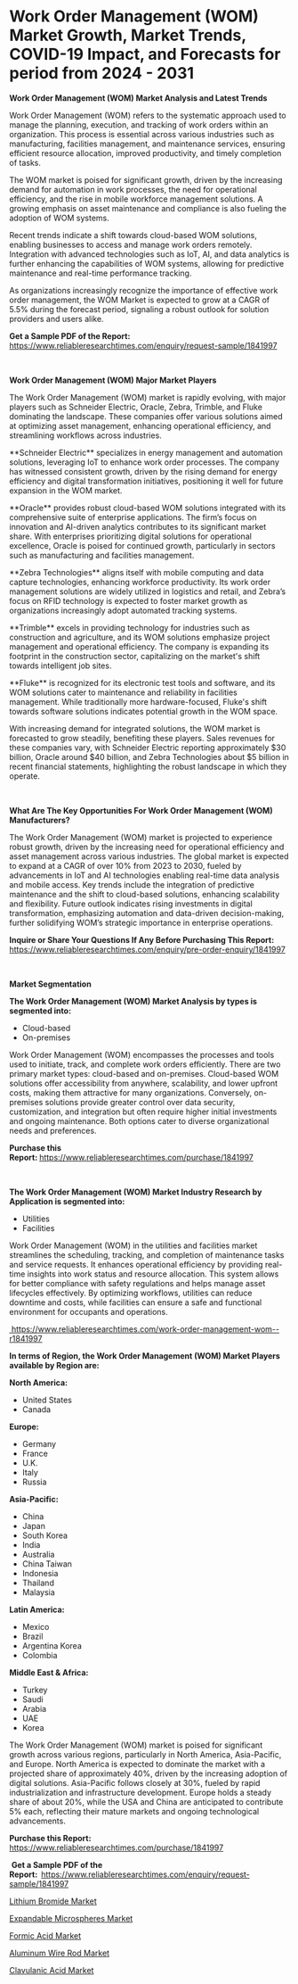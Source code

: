 <p><h1>Work Order Management (WOM) Market Growth, Market Trends, COVID-19 Impact, and Forecasts for period from 2024 - 2031</h1></p><p><strong>Work Order Management (WOM) Market Analysis and Latest Trends</strong></p>
<p><p>Work Order Management (WOM) refers to the systematic approach used to manage the planning, execution, and tracking of work orders within an organization. This process is essential across various industries such as manufacturing, facilities management, and maintenance services, ensuring efficient resource allocation, improved productivity, and timely completion of tasks. </p><p>The WOM market is poised for significant growth, driven by the increasing demand for automation in work processes, the need for operational efficiency, and the rise in mobile workforce management solutions. A growing emphasis on asset maintenance and compliance is also fueling the adoption of WOM systems. </p><p>Recent trends indicate a shift towards cloud-based WOM solutions, enabling businesses to access and manage work orders remotely. Integration with advanced technologies such as IoT, AI, and data analytics is further enhancing the capabilities of WOM systems, allowing for predictive maintenance and real-time performance tracking. </p><p>As organizations increasingly recognize the importance of effective work order management, the WOM Market is expected to grow at a CAGR of 5.5% during the forecast period, signaling a robust outlook for solution providers and users alike.</p></p>
<p><strong>Get a Sample PDF of the Report:&nbsp;</strong> <a href="https://www.reliableresearchtimes.com/enquiry/request-sample/1841997?utm_campaign=1629&utm_medium=2&utm_source=Github&utm_content=ia&utm_term=16102024&utm_id=work-order-management-wom">https://www.reliableresearchtimes.com/enquiry/request-sample/1841997</a></p>
<p>&nbsp;</p>
<p><strong>Work Order Management (WOM) Major Market Players</strong></p>
<p><p>The Work Order Management (WOM) market is rapidly evolving, with major players such as Schneider Electric, Oracle, Zebra, Trimble, and Fluke dominating the landscape. These companies offer various solutions aimed at optimizing asset management, enhancing operational efficiency, and streamlining workflows across industries.</p><p>**Schneider Electric** specializes in energy management and automation solutions, leveraging IoT to enhance work order processes. The company has witnessed consistent growth, driven by the rising demand for energy efficiency and digital transformation initiatives, positioning it well for future expansion in the WOM market.</p><p>**Oracle** provides robust cloud-based WOM solutions integrated with its comprehensive suite of enterprise applications. The firm’s focus on innovation and AI-driven analytics contributes to its significant market share. With enterprises prioritizing digital solutions for operational excellence, Oracle is poised for continued growth, particularly in sectors such as manufacturing and facilities management.</p><p>**Zebra Technologies** aligns itself with mobile computing and data capture technologies, enhancing workforce productivity. Its work order management solutions are widely utilized in logistics and retail, and Zebra’s focus on RFID technology is expected to foster market growth as organizations increasingly adopt automated tracking systems.</p><p>**Trimble** excels in providing technology for industries such as construction and agriculture, and its WOM solutions emphasize project management and operational efficiency. The company is expanding its footprint in the construction sector, capitalizing on the market's shift towards intelligent job sites.</p><p>**Fluke** is recognized for its electronic test tools and software, and its WOM solutions cater to maintenance and reliability in facilities management. While traditionally more hardware-focused, Fluke's shift towards software solutions indicates potential growth in the WOM space.</p><p>With increasing demand for integrated solutions, the WOM market is forecasted to grow steadily, benefiting these players. Sales revenues for these companies vary, with Schneider Electric reporting approximately $30 billion, Oracle around $40 billion, and Zebra Technologies about $5 billion in recent financial statements, highlighting the robust landscape in which they operate.</p></p>
<p>&nbsp;</p>
<p><strong>What Are The Key Opportunities For Work Order Management (WOM) Manufacturers?</strong></p>
<p><p>The Work Order Management (WOM) market is projected to experience robust growth, driven by the increasing need for operational efficiency and asset management across various industries. The global market is expected to expand at a CAGR of over 10% from 2023 to 2030, fueled by advancements in IoT and AI technologies enabling real-time data analysis and mobile access. Key trends include the integration of predictive maintenance and the shift to cloud-based solutions, enhancing scalability and flexibility. Future outlook indicates rising investments in digital transformation, emphasizing automation and data-driven decision-making, further solidifying WOM’s strategic importance in enterprise operations.</p></p>
<p><strong>Inquire or Share Your Questions If Any Before Purchasing This Report:</strong> <a href="https://www.reliableresearchtimes.com/enquiry/pre-order-enquiry/1841997?utm_campaign=1629&utm_medium=2&utm_source=Github&utm_content=ia&utm_term=16102024&utm_id=work-order-management-wom">https://www.reliableresearchtimes.com/enquiry/pre-order-enquiry/1841997</a></p>
<p>&nbsp;</p>
<p><strong>Market Segmentation</strong></p>
<p><strong>The Work Order Management (WOM) Market Analysis by types is segmented into:</strong></p>
<p><ul><li>Cloud-based</li><li>On-premises</li></ul></p>
<p><p>Work Order Management (WOM) encompasses the processes and tools used to initiate, track, and complete work orders efficiently. There are two primary market types: cloud-based and on-premises. Cloud-based WOM solutions offer accessibility from anywhere, scalability, and lower upfront costs, making them attractive for many organizations. Conversely, on-premises solutions provide greater control over data security, customization, and integration but often require higher initial investments and ongoing maintenance. Both options cater to diverse organizational needs and preferences.</p></p>
<p><strong>Purchase this Report:&nbsp;</strong><a href="https://www.reliableresearchtimes.com/purchase/1841997?utm_campaign=1629&utm_medium=2&utm_source=Github&utm_content=ia&utm_term=16102024&utm_id=work-order-management-wom">https://www.reliableresearchtimes.com/purchase/1841997</a></p>
<p>&nbsp;</p>
<p><strong>The Work Order Management (WOM) Market Industry Research by Application is segmented into:</strong></p>
<p><ul><li>Utilities</li><li>Facilities</li></ul></p>
<p><p>Work Order Management (WOM) in the utilities and facilities market streamlines the scheduling, tracking, and completion of maintenance tasks and service requests. It enhances operational efficiency by providing real-time insights into work status and resource allocation. This system allows for better compliance with safety regulations and helps manage asset lifecycles effectively. By optimizing workflows, utilities can reduce downtime and costs, while facilities can ensure a safe and functional environment for occupants and operations.</p></p>
<p><a href="https://www.reliableresearchtimes.com/work-order-management-wom--r1841997?utm_campaign=1629&utm_medium=2&utm_source=Github&utm_content=ia&utm_term=16102024&utm_id=work-order-management-wom">&nbsp;https://www.reliableresearchtimes.com/work-order-management-wom--r1841997</a></p>
<p><strong>In terms of Region, the Work Order Management (WOM) Market Players available by Region are:</strong></p>
<p>
    <p> <strong> North America: </strong>
        <ul>
            <li>United States</li>
            <li>Canada</li>
        </ul>
        </p> 
    <p> <strong> Europe: </strong>
        <ul>
            <li>Germany</li>
            <li>France</li>
            <li>U.K.</li>
            <li>Italy</li>
            <li>Russia</li>
        </ul>
        </p> 
    <p> <strong> Asia-Pacific: </strong>
        <ul>
            <li>China</li>
            <li>Japan</li>
            <li>South Korea</li>
            <li>India</li>
            <li>Australia</li>
            <li>China Taiwan</li>
            <li>Indonesia</li>
            <li>Thailand</li>
            <li>Malaysia</li>
        </ul>
        </p> 
    <p> <strong> Latin America: </strong>
        <ul>
            <li>Mexico</li>
            <li>Brazil</li>
            <li>Argentina Korea</li>
            <li>Colombia</li>
        </ul>
        </p> 
    <p> <strong> Middle East & Africa: </strong>
        <ul>
            <li>Turkey</li>
            <li>Saudi</li>
            <li>Arabia</li>
            <li>UAE</li>
            <li>Korea</li>
        </ul>
    </p>
    </p>
<p><p>The Work Order Management (WOM) market is poised for significant growth across various regions, particularly in North America, Asia-Pacific, and Europe. North America is expected to dominate the market with a projected share of approximately 40%, driven by the increasing adoption of digital solutions. Asia-Pacific follows closely at 30%, fueled by rapid industrialization and infrastructure development. Europe holds a steady share of about 20%, while the USA and China are anticipated to contribute 5% each, reflecting their mature markets and ongoing technological advancements.</p></p>
<p><strong>Purchase this Report: </strong><a href="https://www.reliableresearchtimes.com/purchase/1841997?utm_campaign=1629&utm_medium=2&utm_source=Github&utm_content=ia&utm_term=16102024&utm_id=work-order-management-wom">https://www.reliableresearchtimes.com/purchase/1841997</a></p>
<p>&nbsp;<strong>Get a Sample PDF of the Report:&nbsp;&nbsp;</strong><a href="https://www.reliableresearchtimes.com/enquiry/request-sample/1841997?utm_campaign=1629&utm_medium=2&utm_source=Github&utm_content=ia&utm_term=16102024&utm_id=work-order-management-wom">https://www.reliableresearchtimes.com/enquiry/request-sample/1841997</a></p>
<p><strong></strong></p>
<p><p><a href="https://www.linkedin.com/pulse/lithium-bromide-market-outlook-share-analysis-growth-trends-fv3sc?utm_campaign=1629&utm_medium=2&utm_source=Github&utm_content=ia&utm_term=16102024&utm_id=work-order-management-wom">Lithium Bromide Market</a></p><p><a href="https://www.linkedin.com/pulse/global-expandable-microspheres-market-analysis-key-trends-g6zpc?utm_campaign=1629&utm_medium=2&utm_source=Github&utm_content=ia&utm_term=16102024&utm_id=work-order-management-wom">Expandable Microspheres Market</a></p><p><a href="https://www.linkedin.com/pulse/formic-acid-market-industry-trends-forecast-period-from-2024-hesjc?utm_campaign=1629&utm_medium=2&utm_source=Github&utm_content=ia&utm_term=16102024&utm_id=work-order-management-wom">Formic Acid Market</a></p><p><a href="https://www.linkedin.com/pulse/aluminum-wire-rod-market-trends-detailed-study-its-segmentation-zbhif?utm_campaign=1629&utm_medium=2&utm_source=Github&utm_content=ia&utm_term=16102024&utm_id=work-order-management-wom">Aluminum Wire Rod Market</a></p><p><a href="https://www.linkedin.com/pulse/analyzing-clavulanic-acid-market-dynamics-growth-drivers-forecasted-wgtuc?utm_campaign=1629&utm_medium=2&utm_source=Github&utm_content=ia&utm_term=16102024&utm_id=work-order-management-wom">Clavulanic Acid Market</a></p></p>